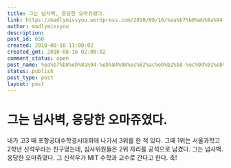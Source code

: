 ```yaml
---
title: 그는 넘사벽, 응당한 오마쥬였다.
link: https://madlymissyou.wordpress.com/2010/08/16/%ea%b7%b8%eb%8a%94-%eb%84%98%ec%82%ac%eb%b2%bd-%ec%9d%91%eb%8b%b9%ed%95%9c-%ec%98%a4%eb%a7%88%ec%a5%ac%ec%98%80%eb%8b%a4/
author: madlymissyou
description: 
post_id: 656
created: 2010-08-16 11:00:02
created_gmt: 2010-08-16 02:00:02
comment_status: open
post_name: %ea%b7%b8%eb%8a%94-%eb%84%98%ec%82%ac%eb%b2%bd-%ec%9d%91%eb%8b%b9%ed%95%9c-%ec%98%a4%eb%a7%88%ec%a5%ac%ec%98%80%eb%8b%a4
status: publish
post_type: post
layout: post
---
```


# 그는 넘사벽, 응당한 오마쥬였다.

내가 고3 때 포항공대수학경시대회에 나가서 3위를 한 적 있다. 그때 1위는 서울과학고 2학년 신석우라는 친구였는데, 심사위원들은 2위 자리를 공석으로 남겼다. 그는 넘사벽. 응당한 오마쥬였다. 그 신석우가 MIT 수학과 교수로 간다고 한다. 축!